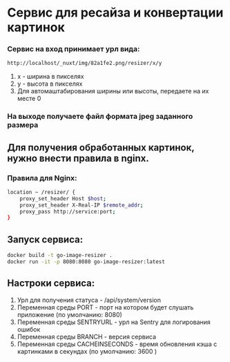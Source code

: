 # Сервис для ресайза и конвертации картинок

### Сервис на вход принимает урл вида:

```bash
http://localhost/_nuxt/img/82a1fe2.png/resizer/x/y
```

1. x - ширина в пикселях
2. y - высота в пикселях
3. Для автомаштабирования ширины или высоты, передаете на их месте 0

### На выходе получаете файл формата jpeg заданного размера

## Для получения обработанных картинок, нужно внести правила в nginx.
### Правила для Nginx:

```bash
location ~ /resizer/ {
    proxy_set_header Host $host;
    proxy_set_header X-Real-IP $remote_addr;
    proxy_pass http://service:port;
}
```

## Запуск сервиса:
```bash
docker build -t go-image-resizer .
docker run -it -p 8080:8080 go-image-resizer:latest
```

## Настроки сервиса:
1. Урл для получения статуса - /api/system/version
2. Переменная среды PORT - порт на котором будет слушать приложение (по умолчанию: 8080)
3. Переменная среды SENTRYURL - урл на Sentry для логирования ошибок
4. Переменная среды BRANCH - версия сервиса
5. Переменная среды CACHEINSECONDS - время обновления кэша с картинками в секундах (по умолчанию: 3600 )

